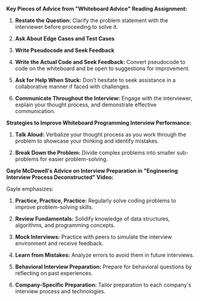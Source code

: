 **Key Pieces of Advice from "Whiteboard Advice" Reading Assignment:**

1. **Restate the Question:** Clarify the problem statement with the interviewer before proceeding to solve it.

2. **Ask About Edge Cases and Test Cases**

3. **Write Pseudocode and Seek Feedback**
4. **Write the Actual Code and Seek Feedback:** Convert pseudocode to code on the whiteboard and be open to suggestions for improvement.

5. **Ask for Help When Stuck:** Don't hesitate to seek assistance in a collaborative manner if faced with challenges.

6. **Communicate Throughout the Interview:** Engage with the interviewer, explain your thought process, and demonstrate effective communication.

**Strategies to Improve Whiteboard Programming Interview Performance:**

1. **Talk Aloud:** Verbalize your thought process as you work through the problem to showcase your thinking and identify mistakes.

2. **Break Down the Problem:** Divide complex problems into smaller sub-problems for easier problem-solving.

**Gayle McDowell's Advice on Interview Preparation in "Engineering Interview Process Deconstructed" Video:**

Gayle emphasizes:

1. **Practice, Practice, Practice:** Regularly solve coding problems to improve problem-solving skills.

2. **Review Fundamentals:** Solidify knowledge of data structures, algorithms, and programming concepts.

3. **Mock Interviews:** Practice with peers to simulate the interview environment and receive feedback.

4. **Learn from Mistakes:** Analyze errors to avoid them in future interviews.

5. **Behavioral Interview Preparation:** Prepare for behavioral questions by reflecting on past experiences.

6. **Company-Specific Preparation:** Tailor preparation to each company's interview process and technologies.

